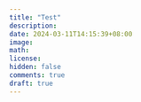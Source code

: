 ```yaml
---
title: "Test"
description: 
date: 2024-03-11T14:15:39+08:00
image: 
math: 
license: 
hidden: false
comments: true
draft: true
---
```

